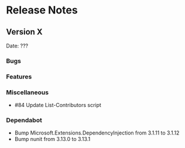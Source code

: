 # Release Notes

## Version X

Date: ???

### Bugs

### Features

### Miscellaneous

- #84 Update List-Contributors script

### Dependabot

- Bump Microsoft.Extensions.DependencyInjection from 3.1.11 to 3.1.12
- Bump nunit from 3.13.0 to 3.13.1


